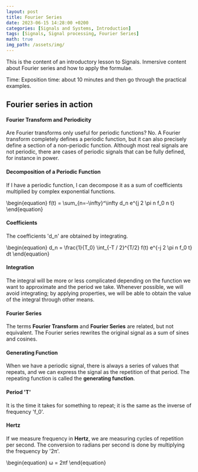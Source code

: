```yaml
---
layout: post
title: Fourier Series
date: 2023-06-15 14:28:00 +0200
categories: [Signals and Systems, Introduction]
tags: [Signals, Signal processing, Fourier Series]
math: true
img_path: /assets/img/
---
```

This is the content of an introductory lesson to Signals. Inmersive content about Fourier series and how to apply the formulae.

Time: Exposition time: about 10 minutes and then go through the practical examples.

## Fourier series in action
#### Fourier Transform and Periodicity
Are Fourier transforms only useful for periodic functions? No. A Fourier transform completely defines a periodic function, but it can also precisely define a section of a non-periodic function. Although most real signals are not periodic, there are cases of periodic signals that can be fully defined, for instance in power.

#### Decomposition of a Periodic Function
If I have a periodic function, I can decompose it as a sum of coefficients multiplied by complex exponential functions.

\begin{equation}
f(t) = \sum_{n=-\infty}^\infty d_n e^{j 2 \pi n f_0 n t}
\end{equation}

#### Coefficients
The coefficients 'd_n' are obtained by integrating.

\begin{equation}
d_n = \frac{1}{T_0} \int_{-T / 2}^{T/2} f(t) e^{-j 2 \pi n f_0 t} dt
\end{equation}

#### Integration
The integral will be more or less complicated depending on the function we want to approximate and the period we take. Whenever possible, we will avoid integrating; by applying properties, we will be able to obtain the value of the integral through other means.

#### Fourier Series
The terms **Fourier Transform** and **Fourier Series** are related, but not equivalent. The Fourier series rewrites the original signal as a sum of sines and cosines.

#### Generating Function
When we have a periodic signal, there is always a series of values that repeats, and we can express the signal as the repetition of that period. The repeating function is called the **generating function**.

#### Period 'T'
It is the time it takes for something to repeat; it is the same as the inverse of frequency 'f_0'.

#### Hertz
If we measure frequency in **Hertz**, we are measuring cycles of repetition per second. The conversion to radians per second is done by multiplying the frequency by '2π'.

\begin{equation}
ω = 2πf
\end{equation}
